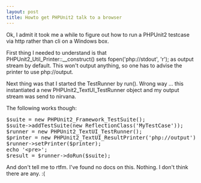```yaml
--- 
layout: post
title: Howto get PHPUnit2 talk to a browser
---
```

<p>Ok, I admit it took me a while to figure out how to run a PHPUnit2 testcase via http rather than cli on a Windows box.</p>

<p>First thing I needed to understand is that PHPUnit2_Util_Printer::__construct() sets 
fopen('php://stdout', 'r'); as output stream by default. This won't output anything, 
so one has to advise the printer to use php://output.</p>

<p>Next thing was that I started the TestRunner by run(). Wrong way ... this instantiated
a new PHPUnit2_TextUI_TestRunner object and my output stream was send to nirvana.</p>

<p>The following works though:</p>
<pre>
$suite = new PHPUnit2_Framework_TestSuite();
$suite->addTestSuite(new ReflectionClass('MyTestCase'));
$runner = new PHPUnit2_TextUI_TestRunner();
$printer = new PHPUnit2_TextUI_ResultPrinter('php://output');
$runner->setPrinter($printer);
echo '&lt;pre>';
$result = $runner->doRun($suite);
</pre>
<p>And don't tell me to rtfm. I've found no docs on this. Nothing. I don't think there are any. :(</p>
